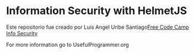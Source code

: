
# Information Security with HelmetJS

Este repositorio fue creado por Luis Angel Uribe Santiago[Free Code Camp Info Security](https://www.freecodecamp.org/learn/information-security/information-security-with-helmetjs/)

For more information go to UsefulProgrammer.org 